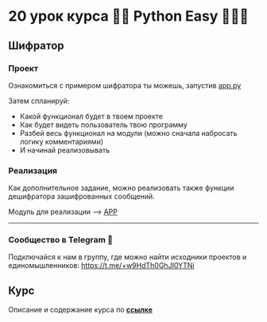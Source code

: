 # 20 урок курса 👩‍💻 Python Easy 👨🏻‍💻

## Шифратор

### Проект

Ознакомиться с примером шифратора ты можешь, запустив [app.py](/example/app.py)

Затем спланируй:
- Какой функционал будет в твоем проекте
- Как будет видеть пользователь твою программу
- Разбей весь функционал на модули (можно сначала набросать логику комментариями)
- И начинай реализовывать

### Реализация

Как дополнительное задание, можно реализовать также функции дешифратора зашифрованных сообщений.

Модуль для реализации --> [APP](/project/app.py)

<hr>

### Сообщество в Telegram 👾

Подключайся к нам в группу, где можно найти исходники проектов и единомышленников: https://t.me/+w9HdTh0GhJI0YTNi

## Курс

Описание и содержание курса по **[ссылке](https://github.com/Codynodycom/python-easy-course)**
